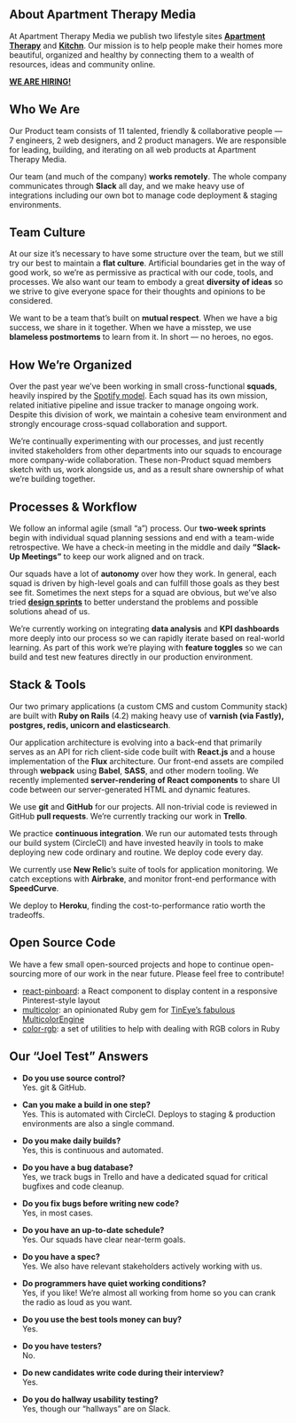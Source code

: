 ## About Apartment Therapy Media

At Apartment Therapy Media we publish two lifestyle sites [**Apartment Therapy**](http://ApartmentTherapy.com) and [**Kitchn**](http://TheKitchn.com). Our mission is to help people make their homes more beautiful, organized and healthy by connecting them to a wealth of resources, ideas and community online.

[**WE ARE HIRING!**](http://www.apartmenttherapy.com/jobs)

## Who We Are

Our Product team consists of 11 talented, friendly & collaborative people — 7 engineers, 2 web designers, and 2 product managers. We are responsible for leading, building, and iterating on all web products at Apartment Therapy Media.

Our team (and much of the company) **works remotely**. The whole company communicates through **Slack** all day, and we make heavy use of integrations including our own bot to manage code deployment & staging environments.

## Team Culture

At our size it’s necessary to have some structure over the team, but we still try our best to maintain a **flat culture**. Artificial boundaries get in the way of good work, so we’re as permissive as practical with our code, tools, and processes. We also want our team to embody a great **diversity of ideas** so we strive to give everyone space for their thoughts and opinions to be considered.

We want to be a team that’s built on **mutual respect**. When we have a big success, we share in it together. When we have a misstep, we use **blameless postmortems** to learn from it. In short — no heroes, no egos.

## How We’re Organized

Over the past year we’ve been working in small cross-functional **squads**, heavily inspired by the [Spotify model](https://labs.spotify.com/2014/03/27/spotify-engineering-culture-part-1/). Each squad has its own mission, related initiative pipeline and issue tracker to manage ongoing work. Despite this division of work, we maintain a cohesive team environment and strongly encourage cross-squad collaboration and support.

We’re continually experimenting with our processes, and just recently invited stakeholders from other departments into our squads to encourage more company-wide collaboration. These non-Product squad members sketch with us, work alongside us, and as a result share ownership of what we’re building together.

## Processes & Workflow

We follow an informal agile (small “a”) process. Our **two-week sprints** begin with individual squad planning sessions and end with a team-wide retrospective. We have a check-in meeting in the middle and daily **“Slack-Up Meetings”** to keep our work aligned and on track.

Our squads have a lot of **autonomy** over how they work. In general, each squad is driven by high-level goals and can fulfill those goals as they best see fit. Sometimes the next steps for a squad are obvious, but we’ve also tried [**design sprints**](http://www.gv.com/sprint/) to better understand the problems and possible solutions ahead of us.

We’re currently working on integrating **data analysis** and **KPI dashboards** more deeply into our process so we can rapidly iterate based on real-world learning. As part of this work we’re playing with **feature toggles** so we can build and test new features directly in our production environment.

## Stack & Tools

Our two primary applications (a custom CMS and custom Community stack) are built with **Ruby on Rails** (4.2) making heavy use of **varnish (via Fastly), postgres, redis, unicorn and elasticsearch**.

Our application architecture is evolving into a back-end that primarily serves as an API for rich client-side code built with **React.js** and a house implementation of the **Flux** architecture. Our front-end assets are compiled through **webpack** using **Babel**, **SASS**, and other modern tooling. We recently implemented **server-rendering of React components** to share UI code between our server-generated HTML and dynamic features.

We use **git** and **GitHub** for our projects. All non-trivial code is reviewed in GitHub **pull requests**. We’re currently tracking our work in **Trello**.

We practice **continuous integration**. We run our automated tests through our build system (CircleCI) and have invested heavily in tools to make deploying new code ordinary and routine. We deploy code every day.

We currently use **New Relic**’s suite of tools for application monitoring. We catch exceptions with **Airbrake**, and monitor front-end performance with **SpeedCurve**.

We deploy to **Heroku**, finding the cost-to-performance ratio worth the tradeoffs.

## Open Source Code

We have a few small open-sourced projects and hope to continue open-sourcing more of our work in the near future. Please feel free to contribute!

* [react-pinboard](https://github.com/apartmenttherapy/react-pinboard): a React component to display content in a responsive Pinterest-style layout
* [multicolor](https://github.com/apartmenttherapy/multicolor): an opinionated Ruby gem for [TinEye’s fabulous MulticolorEngine](http://services.tineye.com/MulticolorEngine)
* [color-rgb](https://github.com/apartmenttherapy/color-rgb): a set of utilities to help with dealing with RGB colors in Ruby

## Our “Joel Test” Answers

* **Do you use source control?**  
  Yes. git & GitHub.

* **Can you make a build in one step?**  
  Yes. This is automated with CircleCI. Deploys to staging & production environments are also a single command.

* **Do you make daily builds?**  
  Yes, this is continuous and automated.

* **Do you have a bug database?**  
  Yes, we track bugs in Trello and have a dedicated squad for critical bugfixes and code cleanup.

* **Do you fix bugs before writing new code?**  
  Yes, in most cases.

* **Do you have an up-to-date schedule?**  
  Yes. Our squads have clear near-term goals.

* **Do you have a spec?**  
  Yes. We also have relevant stakeholders actively working with us.

* **Do programmers have quiet working conditions?**  
  Yes, if you like! We’re almost all working from home so you can crank the radio as loud as you want.

* **Do you use the best tools money can buy?**  
  Yes.

* **Do you have testers?**  
  No.

* **Do new candidates write code during their interview?**  
  Yes.

* **Do you do hallway usability testing?**  
  Yes, though our “hallways” are on Slack.
